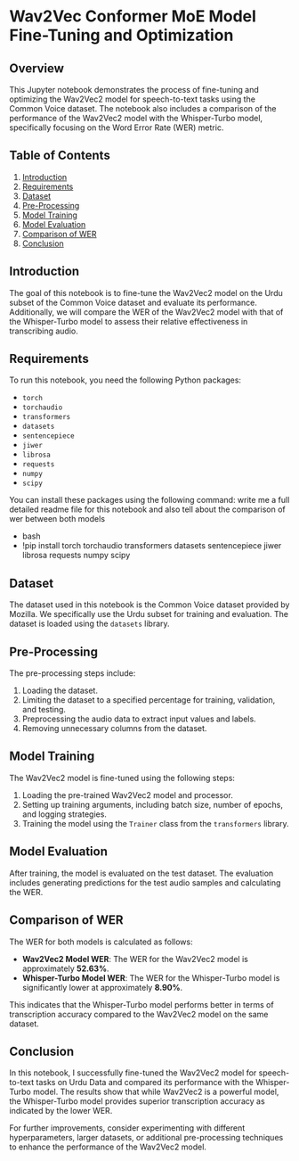 # Wav2Vec Conformer MoE Model Fine-Tuning and Optimization

## Overview

This Jupyter notebook demonstrates the process of fine-tuning and optimizing the Wav2Vec2 model for speech-to-text tasks using the Common Voice dataset. The notebook also includes a comparison of the performance of the Wav2Vec2 model with the Whisper-Turbo model, specifically focusing on the Word Error Rate (WER) metric.

## Table of Contents

1. [Introduction](#introduction)
2. [Requirements](#requirements)
3. [Dataset](#dataset)
4. [Pre-Processing](#pre-processing)
5. [Model Training](#model-training)
6. [Model Evaluation](#model-evaluation)
7. [Comparison of WER](#comparison-of-wer)
8. [Conclusion](#conclusion)

## Introduction

The goal of this notebook is to fine-tune the Wav2Vec2 model on the Urdu subset of the Common Voice dataset and evaluate its performance. Additionally, we will compare the WER of the Wav2Vec2 model with that of the Whisper-Turbo model to assess their relative effectiveness in transcribing audio.

## Requirements

To run this notebook, you need the following Python packages:

- `torch`
- `torchaudio`
- `transformers`
- `datasets`
- `sentencepiece`
- `jiwer`
- `librosa`
- `requests`
- `numpy`
- `scipy`

You can install these packages using the following command:
write me a full detailed readme file for this notebook and also tell about the comparison of wer between both models

- bash
- !pip install torch torchaudio transformers datasets sentencepiece jiwer librosa requests numpy scipy


## Dataset

The dataset used in this notebook is the Common Voice dataset provided by Mozilla. We specifically use the Urdu subset for training and evaluation. The dataset is loaded using the `datasets` library.

## Pre-Processing

The pre-processing steps include:

1. Loading the dataset.
2. Limiting the dataset to a specified percentage for training, validation, and testing.
3. Preprocessing the audio data to extract input values and labels.
4. Removing unnecessary columns from the dataset.

## Model Training

The Wav2Vec2 model is fine-tuned using the following steps:

1. Loading the pre-trained Wav2Vec2 model and processor.
2. Setting up training arguments, including batch size, number of epochs, and logging strategies.
3. Training the model using the `Trainer` class from the `transformers` library.

## Model Evaluation

After training, the model is evaluated on the test dataset. The evaluation includes generating predictions for the test audio samples and calculating the WER.

## Comparison of WER

The WER for both models is calculated as follows:

- **Wav2Vec2 Model WER**: The WER for the Wav2Vec2 model is approximately **52.63%**.
- **Whisper-Turbo Model WER**: The WER for the Whisper-Turbo model is significantly lower at approximately **8.90%**.

This indicates that the Whisper-Turbo model performs better in terms of transcription accuracy compared to the Wav2Vec2 model on the same dataset.

## Conclusion

In this notebook, I successfully fine-tuned the Wav2Vec2 model for speech-to-text tasks on Urdu Data and compared its performance with the Whisper-Turbo model. The results show that while Wav2Vec2 is a powerful model, the Whisper-Turbo model provides superior transcription accuracy as indicated by the lower WER.

For further improvements, consider experimenting with different hyperparameters, larger datasets, or additional pre-processing techniques to enhance the performance of the Wav2Vec2 model.
